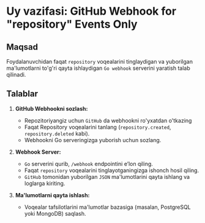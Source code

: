 # Uy vazifasi: GitHub Webhook for "repository" Events Only

## Maqsad
Foydalanuvchidan faqat `repository` voqealarini tinglaydigan va yuborilgan ma'lumotlarni to'g'ri qayta ishlaydigan `Go webhook` serverini yaratish talab qilinadi.

## Talablar
1. **GitHub Webhookni sozlash:**
    - Repozitoriyangiz uchun `GitHub` da webhookni ro'yxatdan o'tkazing
    - Faqat Repository voqealarini tanlang (`repository.created`, `repository.deleted` kabi).
    - Webhookni Go serveringizga yuborish uchun sozlang.


2. **Webhook Server:**
    - `Go` serverini qurib, `/webhook` endpointini e’lon qiling.
    - Faqat `repository` voqealarini tinglayotganingizga ishonch hosil qiling.
    - `GitHub` tomonidan yuborilgan `JSON` ma'lumotlarini qayta ishlang va loglarga kiriting.
    
3. **Ma'lumotlarni qayta ishlash:**
    - Voqealar tafsilotlarini ma'lumotlar bazasiga (masalan, PostgreSQL yoki MongoDB) saqlash.
